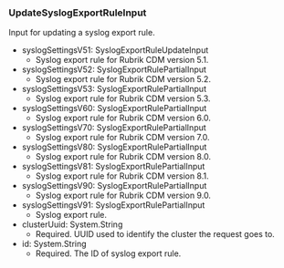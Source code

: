 ### UpdateSyslogExportRuleInput
Input for updating a syslog export rule.

- syslogSettingsV51: SyslogExportRuleUpdateInput
  - Syslog export rule for Rubrik CDM version 5.1.
- syslogSettingsV52: SyslogExportRulePartialInput
  - Syslog export rule for Rubrik CDM version 5.2.
- syslogSettingsV53: SyslogExportRulePartialInput
  - Syslog export rule for Rubrik CDM version 5.3.
- syslogSettingsV60: SyslogExportRulePartialInput
  - Syslog export rule for Rubrik CDM version 6.0.
- syslogSettingsV70: SyslogExportRulePartialInput
  - Syslog export rule for Rubrik CDM version 7.0.
- syslogSettingsV80: SyslogExportRulePartialInput
  - Syslog export rule for Rubrik CDM version 8.0.
- syslogSettingsV81: SyslogExportRulePartialInput
  - Syslog export rule for Rubrik CDM version 8.1.
- syslogSettingsV90: SyslogExportRulePartialInput
  - Syslog export rule for Rubrik CDM version 9.0.
- syslogSettingsV91: SyslogExportRulePartialInput
  - Syslog export rule.
- clusterUuid: System.String
  - Required. UUID used to identify the cluster the request goes to.
- id: System.String
  - Required. The ID of syslog export rule.
